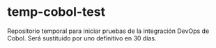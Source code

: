 # temp-cobol-test
Repositorio temporal para iniciar pruebas de la integración DevOps de Cobol. Será sustituido por uno definitivo en 30 días.
